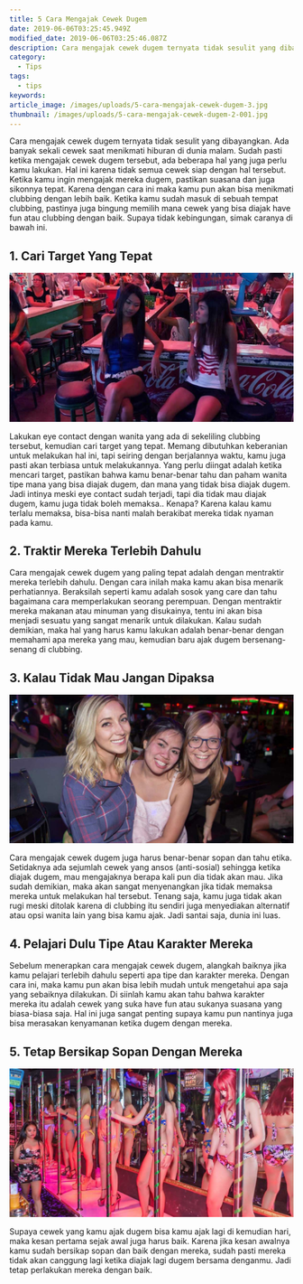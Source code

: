 ```yaml
---
title: 5 Cara Mengajak Cewek Dugem
date: 2019-06-06T03:25:45.949Z
modified_date: 2019-06-06T03:25:46.087Z
description: Cara mengajak cewek dugem ternyata tidak sesulit yang dibayangkan. Ada banyak sekali cewek saat menikmati hiburan di dunia malam.
category:
  - Tips
tags:
  - tips
keywords:
article_image: /images/uploads/5-cara-mengajak-cewek-dugem-3.jpg
thumbnail: /images/uploads/5-cara-mengajak-cewek-dugem-2-001.jpg
---
```

Cara mengajak cewek dugem ternyata tidak sesulit yang dibayangkan. Ada banyak sekali cewek saat menikmati hiburan di dunia malam. Sudah pasti ketika mengajak cewek dugem tersebut, ada beberapa hal yang juga perlu kamu lakukan. Hal ini karena tidak semua cewek siap dengan hal tersebut. Ketika kamu ingin mengajak mereka dugem, pastikan suasana dan juga sikonnya tepat. Karena dengan cara ini maka kamu pun akan bisa menikmati clubbing dengan lebih baik. Ketika kamu sudah masuk di sebuah tempat clubbing, pastinya juga bingung memilih mana cewek yang bisa diajak have fun atau clubbing dengan baik. Supaya tidak kebingungan, simak caranya di bawah ini.



## 1. Cari Target Yang Tepat

![5 Cara Mengajak Cewek Dugem](/images/uploads/5-cara-mengajak-cewek-dugem-3.jpg)

Lakukan eye contact dengan wanita yang ada di sekeliling clubbing tersebut, kemudian cari target yang tepat. Memang dibutuhkan keberanian untuk melakukan hal ini, tapi seiring dengan berjalannya waktu, kamu juga pasti akan terbiasa untuk melakukannya. Yang perlu diingat adalah ketika mencari target, pastikan bahwa kamu benar-benar tahu dan paham wanita tipe mana yang bisa diajak dugem, dan mana yang tidak bisa diajak dugem. Jadi intinya meski eye contact sudah terjadi, tapi dia tidak mau diajak dugem, kamu juga tidak boleh memaksa.. Kenapa? Karena kalau kamu terlalu memaksa, bisa-bisa nanti malah berakibat mereka tidak nyaman pada kamu.



## 2. Traktir Mereka Terlebih Dahulu

Cara mengajak cewek dugem yang paling tepat adalah dengan mentraktir mereka terlebih dahulu. Dengan cara inilah maka kamu akan bisa menarik perhatiannya. Beraksilah seperti kamu adalah sosok yang care dan tahu bagaimana cara memperlakukan seorang perempuan. Dengan mentraktir mereka makanan atau minuman yang disukainya, tentu ini akan bisa menjadi sesuatu yang sangat menarik untuk dilakukan. Kalau sudah demikian, maka hal yang harus kamu lakukan adalah benar-benar dengan memahami apa mereka yang mau, kemudian baru ajak dugem bersenang-senang di clubbing.



## 3. Kalau Tidak Mau Jangan Dipaksa

![5 Cara Mengajak Cewek Dugem](/images/uploads/5-cara-mengajak-cewek-dugem-2.jpg)

Cara mengajak cewek dugem juga harus benar-benar sopan dan tahu etika. Setidaknya ada sejumlah cewek yang ansos (anti-sosial) sehingga ketika diajak dugem, mau mengajaknya berapa kali pun dia tidak akan mau. Jika sudah demikian, maka akan sangat menyenangkan jika tidak memaksa mereka untuk melakukan hal tersebut. Tenang saja, kamu juga tidak akan rugi meski ditolak karena di clubbing itu sendiri juga menyediakan alternatif atau opsi wanita lain yang bisa kamu ajak. Jadi santai saja, dunia ini luas.



## 4. Pelajari Dulu Tipe Atau Karakter Mereka

Sebelum menerapkan cara mengajak cewek dugem, alangkah baiknya jika kamu pelajari terlebih dahulu seperti apa tipe dan karakter mereka. Dengan cara ini, maka kamu pun akan bisa lebih mudah untuk mengetahui apa saja yang sebaiknya dilakukan. Di siinlah kamu akan tahu bahwa karakter mereka itu adalah cewek yang suka have fun atau sukanya suasana yang biasa-biasa saja. Hal ini juga sangat penting supaya kamu pun nantinya juga bisa merasakan kenyamanan ketika dugem dengan mereka.



## 5. Tetap Bersikap Sopan Dengan Mereka

![5 Cara Mengajak Cewek Dugem](/images/uploads/5-cara-mengajak-cewek-dugem-1.jpg)

Supaya cewek yang kamu ajak dugem bisa kamu ajak lagi di kemudian hari, maka kesan pertama sejak awal juga harus baik. Karena jika kesan awalnya kamu sudah bersikap sopan dan baik dengan mereka, sudah pasti mereka tidak akan canggung lagi ketika diajak lagi dugem bersama denganmu. Jadi tetap perlakukan mereka dengan baik.
